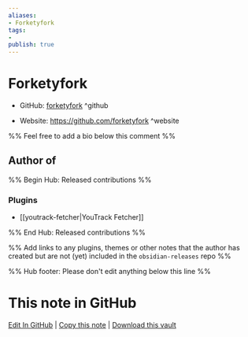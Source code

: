 ```yaml
---
aliases:
- Forketyfork
tags:
- 
publish: true
---
```


# Forketyfork

- GitHub: [forketyfork](https://github.com/forketyfork/) ^github
<!-- - Discord: `@` ^discord-->
- Website: <https://github.com/forketyfork> ^website
<!-- - [[Publish sites|Publish site]]: <https://> ^publish-->

%% Feel free to add a bio below this comment %%


## Author of

%% Begin Hub: Released contributions %%
### Plugins
- [[youtrack-fetcher|YouTrack Fetcher]]

%% End Hub: Released contributions %%

%% Add links to any plugins, themes or other notes that the author has created but are not (yet) included in the `obsidian-releases` repo %%

<!--
### Unlisted plugins
-->

<!--
### Others
-->

<!--
## Sponsor this author
-->

<!-- - [[GitHub sponsors]]: [Sponsor @forketyfork on GitHub Sponsors](https://github.com/sponsors/forketyfork) ^github-sponsor-->
<!-- - [[Buy me a coffee]]: <https://> ^buy-me-a-coffee-->
<!-- - [[PayPal]]: <https://> ^paypal-->
<!-- - [[Patreon]]: <https://> ^patreon-->

<!--
## Follow this author
-->

<!-- - [[YouTube Channels|On YouTube]]: <https://> ^youtube-->
<!-- - Twitter: <https://> ^twitter-->
<!-- - ... -->

%% Hub footer: Please don't edit anything below this line %%

# This note in GitHub

<span class="git-footer">[Edit In GitHub](https://github.dev/obsidian-community/obsidian-hub/blob/main/01%20-%20Community/People/forketyfork.md "git-hub-edit-note") | [Copy this note](https://raw.githubusercontent.com/obsidian-community/obsidian-hub/main/01%20-%20Community/People/forketyfork.md "git-hub-copy-note") | [Download this vault](https://github.com/obsidian-community/obsidian-hub/archive/refs/heads/main.zip "git-hub-download-vault") </span>
